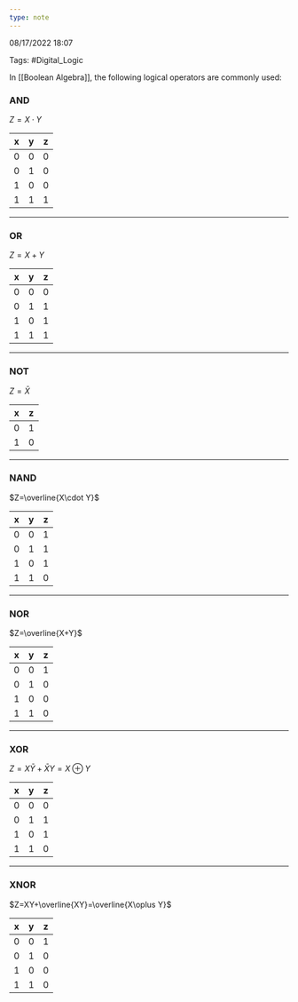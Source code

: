 ```yaml
---
type: note
---
```

08/17/2022 18:07

Tags: #Digital_Logic 

In [[Boolean Algebra]], the following logical operators are commonly used:

### AND
$Z=X\cdot Y$

| x   | y   | z   |
| --- | --- | --- |
| 0   | 0   | 0   |
| 0   | 1   | 0   |
| 1   | 0   | 0   |
| 1   | 1   | 1   |

---

### OR
$Z=X+Y$

|x|y|z|
|-----|------|------|
|0|0|0|
|0|1|1|
|1|0|1|
|1|1|1|

---

### NOT
$Z=\bar{X}$ 

|x|z|
|-----|------|
|0|1|
|1|0|

---

### NAND
$Z=\overline{X\cdot Y}$

| x   | y   | z   |
| --- | --- | --- |
| 0   | 0   | 1   |
| 0   | 1   | 1   |
| 1   | 0   | 1   |
| 1   | 1   | 0   |

---

### NOR
$Z=\overline{X+Y}$

|x|y|z|
|-------|-------|------|
|0|0|1|
|0|1|0|
|1|0|0|
|1|1|0|

---

### XOR
$Z=X\bar{Y}+\bar{X}Y=X\oplus Y$

|x|y|z|
|-------|-------|------|
|0|0|0|
|0|1|1|
|1|0|1|
|1|1|0|

---

### XNOR
$Z=XY+\overline{XY}=\overline{X\oplus Y}$

|x|y|z|
|-------|-------|------|
|0|0|1|
|0|1|0|
|1|0|0|
|1|1|0|

